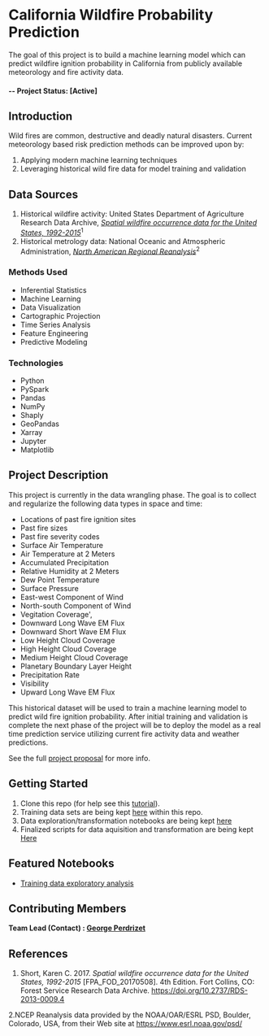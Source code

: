 # California Wildfire Probability Prediction

The goal of this project is to build a machine learning model which can predict wildfire ignition probability in California from publicly available meteorology and fire activity data.

#### -- Project Status: [Active]

## Introduction

Wild fires are common, destructive and deadly natural disasters. Current meteorology based risk prediction methods can be improved upon by: 

1. Applying modern machine learning techniques
2. Leveraging historical wild fire data for model training and validation

## Data Sources
1. Historical wildfire activity: United States Department of Agriculture Research Data Archive, [*Spatial wildfire occurrence data for the United States, 1992-2015*](https://www.fs.usda.gov/rds/archive/catalog/RDS-2013-0009.4)<sup>1</sup>
2. Historical metrology data: National Oceanic and Atmospheric Administration, [*North American Regional Reanalysis*](https://catalog.data.gov/dataset/ncep-north-american-regional-reanalysis-narr)<sup>2</sup>

### Methods Used

* Inferential Statistics
* Machine Learning
* Data Visualization
* Cartographic Projection
* Time Series Analysis
* Feature Engineering
* Predictive Modeling

### Technologies

* Python
* PySpark
* Pandas
* NumPy
* Shaply
* GeoPandas
* Xarray
* Jupyter
* Matplotlib

## Project Description

This project is currently in the data wrangling phase. The goal is to collect and regularize the following data types in space and time:

* Locations of past fire ignition sites
* Past fire sizes
* Past fire severity codes
* Surface Air Temperature
* Air Temperature at 2 Meters
* Accumulated Precipitation
* Relative Humidity at 2 Meters
* Dew Point Temperature
* Surface Pressure
* East-west Component of Wind
* North-south Component of Wind
* Vegitation Coverage',
* Downward Long Wave EM Flux
* Downward Short Wave EM Flux
* Low Height Cloud Coverage
* High Height Cloud Coverage
* Medium Height Cloud Coverage
* Planetary Boundary Layer Height
* Precipitation Rate
* Visibility
* Upward Long Wave EM Flux

This historical dataset will be used to train a machine learning model to predict wild fire ignition probability. After initial training and validation is complete the next phase of the project will be to deploy the model as a real time prediction service utilizing current fire activity data and weather predictions.

See the full [project proposal](https://github.com/gperdrizet/wildfire/tree/master/docs/project_proposal.md) for more info.


## Getting Started

1. Clone this repo (for help see this [tutorial](https://help.github.com/articles/cloning-a-repository/)).
2. Training data sets are being kept [here](https://github.com/gperdrizet/wildfire/tree/master/data/training_data/) within this repo.
3. Data exploration/transformation notebooks are being kept [here](https://github.com/gperdrizet/wildfire/tree/master/notebooks)
4. Finalized scripts for data aquisition and transformation are being kept [Here](https://github.com/gperdrizet/wildfire/tree/master/python)  


## Featured Notebooks

* [Training data exploratory analysis](https://github.com/gperdrizet/wildfire/tree/master/notebooks/training_data_exploration.ipynb)


## Contributing Members

**Team Lead (Contact) : [George Perdrizet](https://github.com/gperdrizet)**

## References
1. Short, Karen C. 2017. *Spatial wildfire occurrence data for the United States, 1992-2015* [FPA_FOD_20170508]. 4th Edition. Fort Collins, CO: Forest Service Research Data Archive. https://doi.org/10.2737/RDS-2013-0009.4

2.NCEP Reanalysis data provided by the NOAA/OAR/ESRL PSD, Boulder, Colorado, USA, from their Web site at https://www.esrl.noaa.gov/psd/